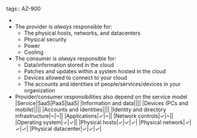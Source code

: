 tags:: AZ-900

-
- The provider is *always* responsible for:
	- The physical hosts, networks, and datacenters
	- Physical security
	- Power
	- Cooling
- The consumer is *always* responsible for:
	- Data/information stored in the cloud
	- Patches and updates within a system hosted in the cloud
	- Devices allowed to connect to your cloud
	- The accounts and identities of people/services/devices in your organization
- Provider/consumer responsibilities also depend on the service model
  |Service|SaaS|PaaS|IaaS|
  |Information and data||||
  |Devices (PCs and mobile)||||
  |Accounts and Identities||||
  |Identity and directory infrastructure|~|~||
  |Applications|✓|~||
  |Network controls|✓|~||
  |Operating system|✓|✓||
  |Physical hosts|✓|✓|✓|
  |Physical network|✓|✓|✓|
  |Physical datacenter|✓|✓|✓|